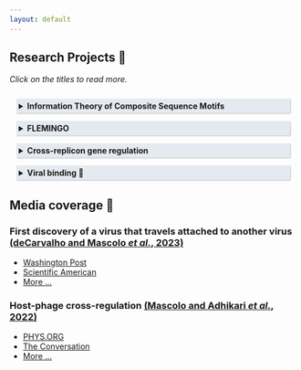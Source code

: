 ```yaml
---
layout: default
---
```


<!-- Google tag (gtag.js) -->
<script async src="https://www.googletagmanager.com/gtag/js?id=G-WL39373EB2"></script>
<script>
  window.dataLayer = window.dataLayer || [];
  function gtag(){dataLayer.push(arguments);}
  gtag('js', new Date());

  gtag('config', 'G-WL39373EB2');
</script>

<style>
details {
  padding: 12px;
  padding-bottom: 2px;
  cursor: pointer;
}

details > summary > * {
  display: inline;
}

details > summary {
  padding: 4px;
  background-color: #e4eaef;
  box-shadow: 1px 1px 2px #bbbbbb;
  border: none;
  cursor: pointer;
}	

details > p {
  background-color: #e4eaef;
  padding: 1px;
  box-shadow: 1px 1px 2px #bbbbbb;
  margin: 0;
}

</style>

## Research Projects 🔬

<i>Click on the titles to read more.</i>

<details>
<summary id="ITCM"><strong>Information Theory of Composite Sequence Motifs</strong></summary>
<p>Through nucleotide conservation, the genomic positions that must be bound by transcription factors can provide information.
The information content (named <i>Rsequence</i>) can be measured (in <i>bits</i>) and happens to be nearly equal to the amount of information theoretically required for the target location to be accomplishable (a quantity named <i>Rfrequency</i>)
<a href="https://doi.org/10.1016/0022-2836(86)90165-8">(Schneider <i>et al.</i>, 1986)</a>.
I proposed a generalized framework for this fundational theory that can be used to describe the evolution of *composite* sequence motifs of *n* elements
<a href="https://doi.org/10.1101/2024.11.11.623117">(Mascolo & Erill, 2024)</a>.
The classical theory by Schenider can be seen as a special case where <i>n=1</i>.
I also show how this framework can be applied to study different aspects of target recognition mediated by molecular complexes (how protein flexibility can co-evolve with spacer variability, the thermodynamic efficiency of different recruitment strategies, and the effect of mutation spectra on the evolvability of different information-encoding strategies).

<img src="/images/Rspacer.jpg" alt="A diagram representing a composite motif composed of two sequence patterns separated by a spacer of variable length.">
<br /><br />
&#x1F4CC; <a href="/pdf_files/poster_Info_Theo_Composite_Motifs.pdf" target="_blank"><b>Open poster</b></a>
</p>
</details>

<details>
<summary><strong>FLEMINGO</strong></summary>
<p>I developed a motif discovery tool that can discover <i>composite motifs</i> (see <a href="#ITCM">Composite Sequence Motifs</a> ) in biological data (sets of co-regulated promoters) through evolutionary computation. The tool, called <strong><i>FLEMINGO</i></strong> (for <strong>FLE</strong>xible <strong>M</strong>otif <strong>IN</strong>ference via <strong>G</strong>enetic <strong>O</strong>ptimization), can detect motifs encompassing spacers (or <i>gaps</i>) of variable length, as well as DNA shape features (inferred from the DNA sequence).
<img src="/images/FLEMINGO_logo.jpg" alt="The logo of the bioinformatic tool FLEMINGO, showing flamingos connecting sequence logos with their legs">
</p>
</details>

<details>
<summary><strong>Cross-replicon gene regulation</strong></summary>
<p>In a transcriptional regulatory network (TRN), every node represents a gene, and every link represents a transcriptional regulation,
connecting a transcription factor with one of its targets.

Could there be hybrid TRNs comprising genes that are encoded on different replicons? For example, in bacterial cells we could find the bacterial genome, but also natural plasmids, as well as bacteriophage genomes and other mobile genetic elements (MGEs).

In 2022, we showed that many phylogenetically unrelated bacteriophages that infect Alphaproteobacteria have convergently evolved DNA binding sites for the host cell cycle regulator CtrA, suggesting that these bacteriophages synchronize lysis with the life stage of the host to maximize their infective yield, through a pathway that we termed lytic deferment.

<a href="https://doi.org/10.3389/fmicb.2022.918015">(Mascolo *et al.*, 2022)</a>.

I developed an algorithm to systematically predict the presence of such hybrid TRNs. This method can re-discover the few cases that are already known in the literature, but it also finds many new realistic candidates, revealing that hybrid TRNs are highly prevalent in the microbial world (<strong>unpublished work</strong>). Several of its predictions are currently being experimentally validated.

<img src="/images/hybrid_TRN.png" alt="A diagram representing a hybrid transcriptional regulatory network, where some nodes belong to a bacterial chromosome and some to mobile genetic elements">
<br /><br />
&#x1F4F0; <a href="#mge-tf-news">Media coverage on host-phage cross-regulation</a>
<br>
&#x1F4CC; <a href="/pdf_files/poster_MGE_TF.pdf" target="_blank"><b>Open poster</b></a>
</p>
</details>

<details>
<summary><strong>Viral binding &#x1f47e;</strong></summary>
<p>In a work where I share co-first authorship with Tagide deCarvalho, we describe for the first time a virus that attaches itself to another virus. Tagide deCarvalho discovered this novel type of interaction while observing under the electron microscope (TEM) a novel bacteriophage that our students named MindFlayer. She noticed that most of them had a smaller virus attached to the "neck" (the part that connects the head, or capsid, to the tail). This explained what earlier, during the genome sequencing of MindFlayer, seemed to be a systematic contamination. With the microscope, she revealed that the shorter secondary sequence was not a contamination but the genome of this smaller hitchhiker, which we named MiniFlayer. I performed a bioinformatics analysis, showing that MindFlayer and MiniFlayer have been co-evolving for a long time, and further suggesting that MiniFlayer exploits the genes of MindFlayer. However, unlike previously known interactions, it doesn't wait in the host cell for MindFlayer to co-infect. Rather, it ensures the presence of the genes it needs by entering the host together with MindFlayer.

<img src="/images/MindFlayer_MiniFlayer.jpg" alt="A picture taken with the electron transmission microscope of MiniFlayer attached to MindFlayer.">
<br /><br />
&#x1F4F0; <a href="#mindflayer-news">Media coverage on MindFlayer and MiniFlayer</a>
</p>
</details>

## Media coverage 📰

### First discovery of a virus that travels attached to another virus [(deCarvalho and Mascolo *et al.*, 2023)](https://www.nature.com/articles/s41396-023-01548-0)

<div id="mindflayer-news"></div>

* [Washington Post](https://www.washingtonpost.com/science/2023/11/13/mindflayer-virus-discovered-maryland/)
* [Scientific American](https://www.scientificamerican.com/article/vampire-viruses-prey-on-other-viruses-to-replicate-themselves-and-may-hold-the-key-to-new-antiviral-therapies/)
* [More ...](https://nature.altmetric.com/details/155926514/news)

### Host-phage cross-regulation [(Mascolo and Adhikari *et al.*, 2022)](https://doi.org/10.3389/fmicb.2022.918015)

<div id="mge-tf-news"></div>

* [PHYS.ORG](https://phys.org/news/2022-09-viruses-eyes-ears.html)
* [The Conversation](https://theconversation.com/viruses-may-be-watching-you-some-microbes-lie-in-wait-until-their-hosts-unknowingly-give-them-the-signal-to-start-multiplying-and-kill-them-189949)
* [More ...](https://loop-impact.frontiersin.org/impact/article/918015#socialbuzz)

<br><br>

